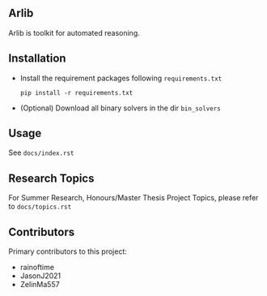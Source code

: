 ## Arlib 

Arlib is toolkit for automated reasoning.



## Installation

- Install the requirement packages following `requirements.txt`
    ~~~~
    pip install -r requirements.txt
    ~~~~
- (Optional) Download all binary solvers in the dir `bin_solvers`



## Usage

See `docs/index.rst`


## Research Topics

For Summer Research, Honours/Master Thesis Project Topics, please refer to
`docs/topics.rst`


## Contributors

Primary contributors to this project:
- rainoftime
- JasonJ2021
- ZelinMa557 